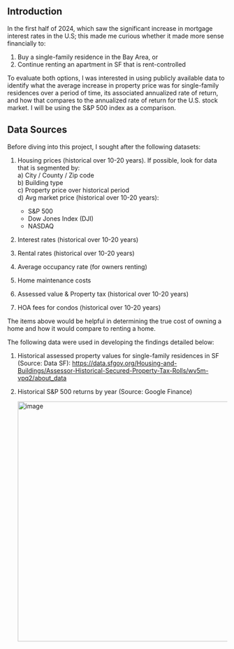## Introduction

In the first half of 2024, which saw the significant increase in mortgage interest rates in the U.S; this made me curious whether it made more sense financially to:

1) Buy a single-family residence in the Bay Area, or
2) Continue renting an apartment in SF that is rent-controlled

To evaluate both options, I was interested in using publicly available data to identify what the average increase in property price was for single-family residences over a period of time, its associated annualized rate of return, and how that compares to the annualized rate of return for the U.S. stock market. I will be using the S&P 500 index as a comparison. 

## Data Sources

Before diving into this project, I sought after the following datasets:<br>

1) Housing prices (historical over 10-20 years). If possible, look for data that is segmented by: <br>
a) City / County / Zip code<br>
b) Building type<br>
c) Property price over historical period<br>
d) Avg market price (historical over 10-20 years):<br>
    - S&P 500
    - Dow Jones Index (DJI) 
    - NASDAQ<br>

2) Interest rates (historical over 10-20 years)<br>
3) Rental rates (historical over 10-20 years)<br>
4) Average occupancy rate (for owners renting) <br>
5) Home maintenance costs<br>
6) Assessed value & Property tax (historical over 10-20 years)<br>
7) HOA fees for condos (historical over 10-20 years)<br>

The items above would be helpful in determining the true cost of owning a home and how it would compare to renting a home.

The following data were used in developing the findings detailed below:<br>

1) Historical assessed property values for single-family residences in SF (Source: Data SF): https://data.sfgov.org/Housing-and-Buildings/Assessor-Historical-Secured-Property-Tax-Rolls/wv5m-vpq2/about_data<br>
2) Historical S&P 500 returns by year (Source: Google Finance)

   <img width="1014" height="548" alt="image" src="https://github.com/user-attachments/assets/49bdf062-aca8-4265-9bd0-db4e75e695e4" />
